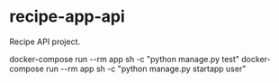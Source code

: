 # recipe-app-api
Recipe API project.

docker-compose run --rm app sh -c "python manage.py test"
docker-compose run --rm app sh -c "python manage.py startapp user"